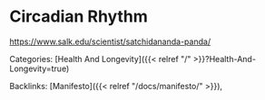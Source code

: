 # Circadian Rhythm

https://www.salk.edu/scientist/satchidananda-panda/










Categories: [Health And Longevity]({{< relref "/" >}}?Health-And-Longevity=true)

Backlinks: [Manifesto]({{< relref "/docs/manifesto/" >}}), 
